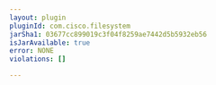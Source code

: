 ```yaml
---
layout: plugin
pluginId: com.cisco.filesystem
jarSha1: 03677cc899019c3f04f8259ae7442d5b5932eb56
isJarAvailable: true
error: NONE
violations: []

---
```

